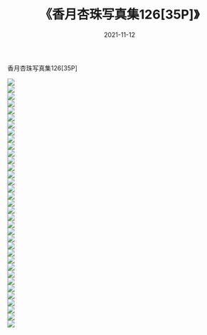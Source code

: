 ﻿---
layout: post
title:  《香月杏珠写真集126[35P]》
date:   2021-11-12
img: http://pic.660000.xyz/1:/性感/2021/香月杏珠写真集126[35P]/000.jpg
categories: [美女, 清纯, 唯美]
---

香月杏珠写真集126[35P]

  ![](http://pic.660000.xyz/1:/性感/2021/香月杏珠写真集126[35P]/001.jpg) <br> ![](http://pic.660000.xyz/1:/性感/2021/香月杏珠写真集126[35P]/002.jpg) <br> ![](http://pic.660000.xyz/1:/性感/2021/香月杏珠写真集126[35P]/003.jpg) <br> ![](http://pic.660000.xyz/1:/性感/2021/香月杏珠写真集126[35P]/004.jpg) <br> ![](http://pic.660000.xyz/1:/性感/2021/香月杏珠写真集126[35P]/005.jpg) <br> ![](http://pic.660000.xyz/1:/性感/2021/香月杏珠写真集126[35P]/006.jpg) <br> ![](http://pic.660000.xyz/1:/性感/2021/香月杏珠写真集126[35P]/007.jpg) <br> ![](http://pic.660000.xyz/1:/性感/2021/香月杏珠写真集126[35P]/008.jpg) <br> ![](http://pic.660000.xyz/1:/性感/2021/香月杏珠写真集126[35P]/009.jpg) <br> ![](http://pic.660000.xyz/1:/性感/2021/香月杏珠写真集126[35P]/010.jpg) <br> ![](http://pic.660000.xyz/1:/性感/2021/香月杏珠写真集126[35P]/011.jpg) <br> ![](http://pic.660000.xyz/1:/性感/2021/香月杏珠写真集126[35P]/012.jpg) <br> ![](http://pic.660000.xyz/1:/性感/2021/香月杏珠写真集126[35P]/013.jpg) <br> ![](http://pic.660000.xyz/1:/性感/2021/香月杏珠写真集126[35P]/014.jpg) <br> ![](http://pic.660000.xyz/1:/性感/2021/香月杏珠写真集126[35P]/015.jpg) <br> ![](http://pic.660000.xyz/1:/性感/2021/香月杏珠写真集126[35P]/016.jpg) <br> ![](http://pic.660000.xyz/1:/性感/2021/香月杏珠写真集126[35P]/017.jpg) <br> ![](http://pic.660000.xyz/1:/性感/2021/香月杏珠写真集126[35P]/018.jpg) <br> ![](http://pic.660000.xyz/1:/性感/2021/香月杏珠写真集126[35P]/019.jpg) <br> ![](http://pic.660000.xyz/1:/性感/2021/香月杏珠写真集126[35P]/020.jpg) <br> ![](http://pic.660000.xyz/1:/性感/2021/香月杏珠写真集126[35P]/021.jpg) <br> ![](http://pic.660000.xyz/1:/性感/2021/香月杏珠写真集126[35P]/022.jpg) <br> ![](http://pic.660000.xyz/1:/性感/2021/香月杏珠写真集126[35P]/023.jpg) <br> ![](http://pic.660000.xyz/1:/性感/2021/香月杏珠写真集126[35P]/024.jpg) <br> ![](http://pic.660000.xyz/1:/性感/2021/香月杏珠写真集126[35P]/025.jpg) <br> ![](http://pic.660000.xyz/1:/性感/2021/香月杏珠写真集126[35P]/026.jpg) <br> ![](http://pic.660000.xyz/1:/性感/2021/香月杏珠写真集126[35P]/027.jpg) <br> ![](http://pic.660000.xyz/1:/性感/2021/香月杏珠写真集126[35P]/028.jpg) <br> ![](http://pic.660000.xyz/1:/性感/2021/香月杏珠写真集126[35P]/029.jpg) <br> ![](http://pic.660000.xyz/1:/性感/2021/香月杏珠写真集126[35P]/030.jpg) <br> ![](http://pic.660000.xyz/1:/性感/2021/香月杏珠写真集126[35P]/031.jpg) <br> ![](http://pic.660000.xyz/1:/性感/2021/香月杏珠写真集126[35P]/032.jpg) <br> ![](http://pic.660000.xyz/1:/性感/2021/香月杏珠写真集126[35P]/033.jpg) <br> ![](http://pic.660000.xyz/1:/性感/2021/香月杏珠写真集126[35P]/034.jpg) <br> ![](http://pic.660000.xyz/1:/性感/2021/香月杏珠写真集126[35P]/035.jpg) <br>